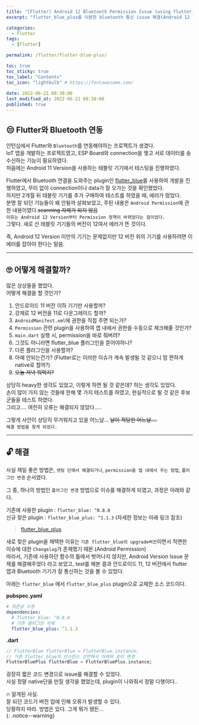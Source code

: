 ```yaml
---
title: "[Flutter] Android 12 Bluetooth Permission Issue (using flutter_blue plugin)"
excerpt: "flutter_blue_plus를 이용한 bluetooth 통신 issue 해결(Android 12 Permission Issue)"

categories:
  - Flutter
tags:
  - [Flutter]

permalink: /flutter/flutter-blue-plus/

toc: true
toc_sticky: true
toc_label: "Contents"
toc_icon: "lightbulb" # https://fontawesome.com/
 
date: 2022-06-21 08:30:00
last_modified_at: 2022-06-21 08:30:00
published: true
---
```


## 😒 Flutter와 Bluetooth 연동

인턴십에서 Flutter와 `Bluetooth`를 연동해야하는 프로젝트가 생겼다.  
IoT 앱을 개발하는 프로젝트였고, ESP Board와 connection을 맺고 서로 데이터를 송수신하는 기능이 필요하였다.  
처음에는 Android 11 Version을 사용하는 태블릿 기기에서 테스팅을 진행하였다.  

Flutter에서 Bluetooth 연결을 도와주는 plugin인 [flutter_blue](https://pub.dev/packages/flutter_blue)를 사용하여 개발을 진행하였고, 무리 없이 connection이나 data가 잘 오가는 것을 확인했었다.  
하지만 2개월 뒤 태블릿 기기를 추가 구매하여 테스트를 하였을 때, 에러가 떴었다.  
분명 잘 되던 기능들이 왜 안될까 살펴보았고, 주된 내용은 `Android Permission`에 관한 내용이였다.~~scanning 자체가 되지 않음~~  
`이유는 Android 12 Version부터 Permission 정책이 바뀌었다는 점이었다.`  
그렇다. 새로 산 태블릿 기기들의 버전이 12여서 에러가 뜬 것이다.  

즉, Android 12 Version 미만의 기기는 문제없지만 12 버전 위의 기기를 사용하려면 이 에러를 잡아야 한다는 말씀.  

---

## 🙄 어떻게 해결할까? 

많은 상상들을 했었다.  
어떻게 해결을 할 것인가?  

1. 안드로이드 11 버전 이하 기기만 사용할까?  
1. 강제로 12 버전을 11로 다운그레이드 할까?  
1. `AndroidManifest.xml`에 권한을 직접 주면 되는가?  
1. `Permission` 관련 plugin을 사용하여 앱 내에서 권한을 수동으로 체크해줄 것인가?  
1. `main.dart` 실행 시, permission을 바로 줘버려?  
1. 그것도 아니라면 flutter_blue 플러그인을 뜯어야하나?
1. 다른 플러그인을 사용할까?  
1. 아예 안되는건가? (Flutter로는 이러한 이슈가 계속 발생될 것 같으니 맘 편하게 native로 할까?)  
1. ~~오늘 저녁 뭐먹지?~~

상당히 heavy한 생각도 있었고, 이렇게 하면 될 것 같은데? 하는 생각도 있었다.  
손이 많이 가지 않는 것들에 한해 몇 가지 테스트를 하였고, 현실적으로 될 것 같은 후보군들을 테스트 하였다.  
그리고.... 여전히 오류는 해결되지 않았다.....  

그렇게 사안이 상당히 무거워지고 있을 어느날... ~~날이 적당한 어느날....~~  
`해결 방법을 찾게 되었다.`  

---  

## 🔓 해결  

사실 제일 좋은 방법은, `셋팅 단에서 해결되거나`, `permission을 앱 내에서 주는 방법`, `플러그인 변경` 순서였다.  

그 중, 하나의 방법인 `플러그인 변경` 방법으로 이슈를 해결하게 되였고, 과정은 아래와 같다.  

기존에 사용한 plugin : `flutter_blue: ^0.8.0`  
신규 찾은 plugin : `flutter_blue_plus: ^1.1.3` (자세한 정보는 아래 링크 참조)  
> [flutter_blue_plus](https://pub.dev/packages/flutter_blue_plus)  

새로 찾은 plugin을 채택한 이유는 `기존 flutter_blue의 upgrade버전`이면서 직면한 이슈에 대한 `Changelog`가 존재했기 때문.(Android Permission)   
따라서, 기존에 사용하던 함수의 틀에서 벗어나지 않지만, Android Version Issue 문제를 해결해주었다 라고 보았고, test를 해본 결과 안드로이드 11, 12 버전에서 flutter 앱과 Bluetooth 기기가 잘 통신하는 것을 볼 수 있었다.  

아래는 `flutter_blue` 에서 `flutter_blue_plus` plugin으로 교체한 소스 코드이다.  

**pubspec.yaml**  

```yaml
# 의존성 수정
dependencies:
  # flutter_blue: ^0.8.0
  # 기존 플러그인 삭제
  flutter_blue_plus: ^1.1.3
```

**.dart**  
```dart
// FlutterBlue flutterBlue = FlutterBlue.instance;
// 기존 flutter_blue의 인스턴스 선언에서 아래와 같이 변경
FlutterBluePlus flutterBlue = FlutterBluePlus.instance;
```

굉장히 짧은 코드 변경으로 issue를 해결할 수 있었다.  
사실 정말 native단을 만질 생각을 했었는데, plugin이 나와줘서 정말 다행이다..  

🔥 알게된 사실.  
잘 되던 코드가 버전 업에 인해 오류가 발생할 수 있다.  
당황하지 마라. 방법은 있다. 그게 뭐가 됐든...  
{: .notice--warning}  